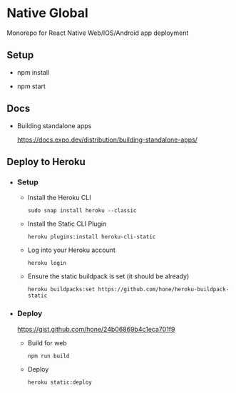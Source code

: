 # Native Global

Monorepo for React Native Web/IOS/Android app deployment

## Setup

- npm install

- npm start

## Docs

- Building standalone apps

  https://docs.expo.dev/distribution/building-standalone-apps/

## Deploy to Heroku

- ### Setup

  - Install the Heroku CLI

    ```
    sudo snap install heroku --classic
    ```

  - Install the Static CLI Plugin

    ```
    heroku plugins:install heroku-cli-static
    ```

  - Log into your Heroku account

    ```
    heroku login
    ```

  - Ensure the static buildpack is set (it should be already)

    ```
    heroku buildpacks:set https://github.com/hone/heroku-buildpack-static
    ```

- ### Deploy

  https://gist.github.com/hone/24b06869b4c1eca701f9

  - Build for web

    ```
    npm run build
    ```

  - Deploy
    ```
    heroku static:deploy
    ```
